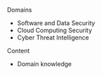 Domains

* Software and Data Security
* Cloud Computing Security
* Cyber Threat Intelligence

Content

* Domain knowledge
